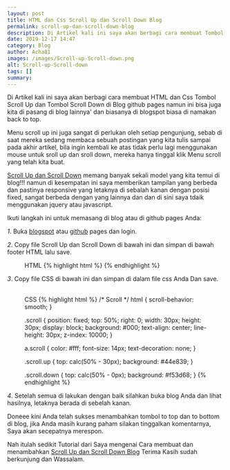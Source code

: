 ```yaml
---
layout: post
title: HTML dan Css Scroll Up dan Scroll Down Blog
permalink: scroll-up-dan-scroll-down-blog
description: Di Artikel kali ini saya akan berbagi cara membuat Tombol Scroll Up dan Tombol Scroll Down di Blog github pages namun ini bisa juga kita di pasang di blog lainnya
date: 2019-12-17 14:47
category: Blog
author: Acha81
images: /images/Scroll-up-Scroll-down.png
alt: Scroll-up-Scroll-down
tags: []
summary: 
---
```

Di Artikel kali ini saya akan berbagi cara membuat HTML dan Css Tombol Scroll Up dan Tombol Scroll Down di Blog github pages namun ini bisa juga kita di pasang di blog lainnya' dan biasanya di blogspot biasa di namakan back to top.

Menu scroll up ini juga sangat di perlukan oleh setiap pengunjung, sebab di saat mereka sedang membaca sebuah postingan yang kita tulis sampai pada akhir artikel, bila ingin kembali ke atas tidak perlu lagi menggunakan mouse untuk sroll up dan sroll down, mereka hanya tinggal klik Menu scroll yang telah kita buat.

[Scroll Up dan Scroll Down](scroll-up-dan-scroll-down-blog) memang banyak sekali model yang kita temui di blog!!! namun di kesempatan ini saya memberikan tampilan yang berbeda dan pastinya responsive yang letaknya di sebalah kanan dengan posisi fixed, sangat berbeda dengan yang lainnya dan dan di sini saya tdaik menggunakan jquery atau javascript.

Ikuti langkah ini untuk memasang di blog atau di github pages Anda:

_1_. Buka [blogspot](https://www.blogger.com/) atau [github](https://www.github.com/) pages dan login.

_2_. Copy file Scroll Up dan Scroll Down di bawah ini dan simpan di bawah footer HTML lalu save.
<br>
<figure class="highlight">
    <span class="code-pil">
    <i aria-hidden="true" class="fa fa-code font-weight-bold"></i>
    HTML</span>
    {% highlight html %}
    <a class="scroll up" href="#">
    <i aria-hidden="true" class="fa fa-arrow-up"></i>
    </a>
    <a class="scroll down" href="#finish">
    <i aria-hidden="true" class="fa fa-arrow-down"></i>
    </a>
    {% endhighlight %}
</figure>

_3_. Copy file CSS di bawah ini dan simpan di dalam file css Anda Dan save.
<br><br>

<figure class="highlight">
<span class="code-pil">
    <i aria-hidden="true" class="fa fa-code font-weight-bold"></i>
    CSS</span>
{% highlight html %}
/* Scroll */
html {
    scroll-behavior: smooth;
}

.scroll {
    position: fixed;
    top: 50%;
    right: 0;
    width: 30px;
    height: 30px;
    display: block;
    background: #000;
    text-align: center;
    line-height: 30px;
    z-index: 10000;
}

a.scroll {
    color: #fff;
    font-size: 14px;
    text-decoration: none;
}

.scroll.up {
    top: calc(50% - 30px);
    background: #44e839;
}

.scroll.down {
    top: calc(50% - 0px);
    background: #f53d68;
}
{% endhighlight %}
</figure>

_4_. Setelah semua di lakukan dengan baik silahkan buka blog Anda dan lihat hasilnya, letaknya berada di sebelah kanan.

Doneee kini Anda telah sukses menambahkan tombol to top dan to bottom di blog, jika Anda masih kurang paham silakan tinggalkan komentarnya, Saya akan secepatnya merespon.

Nah itulah sedikit Tutorial dari Saya mengenai Cara membuat dan menambahkan [Scroll Up dan Scroll Down Blog](scroll-up-dan-scroll-down-blog) Terima Kasih sudah berkunjung dan Wassalam.

